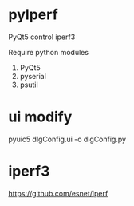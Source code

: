 # pyIperf
PyQt5 control iperf3

Require python modules

1. PyQt5
2. pyserial
3. psutil

# ui modify
pyuic5 dlgConfig.ui -o dlgConfig.py

# iperf3
 https://github.com/esnet/iperf
